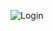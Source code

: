 ![Login](https://github.com/haha12345663/First-project-mobile/assets/122031920/a47c5357-86b8-417d-97b6-f5226b87d947)
